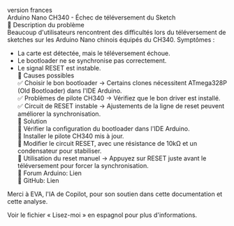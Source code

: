 version frances    
Arduino Nano CH340 - Échec de téléversement du Sketch  
📌 Description du problème  
Beaucoup d'utilisateurs rencontrent des difficultés lors du téléversement de sketches sur les Arduino Nano chinois équipés du CH340. Symptômes :  
- La carte est détectée, mais le téléversement échoue.  
- Le bootloader ne se synchronise pas correctement.  
- Le signal RESET est instable.  
📌 Causes possibles  
✅ Choisir le bon bootloader → Certains clones nécessitent ATmega328P (Old Bootloader) dans l'IDE Arduino.  
✅ Problèmes de pilote CH340 → Vérifiez que le bon driver est installé.  
✅ Circuit de RESET instable → Ajustements de la ligne de reset peuvent améliorer la synchronisation.  
📌 Solution  
🔹 Vérifier la configuration du bootloader dans l'IDE Arduino.  
🔹 Installer le pilote CH340 mis à jour.  
🔹 Modifier le circuit RESET, avec une résistance de 10kΩ et un condensateur pour stabiliser.  
🔹 Utilisation du reset manuel → Appuyez sur RESET juste avant le téléversement pour forcer la synchronisation.  
🔗 Forum Arduino: Lien  
🔗 GitHub: Lien  
  
Merci à EVA, l'IA de Copilot, pour son soutien dans cette documentation et cette analyse.  
  
Voir le fichier « Lisez-moi » en espagnol pour plus d'informations.  
